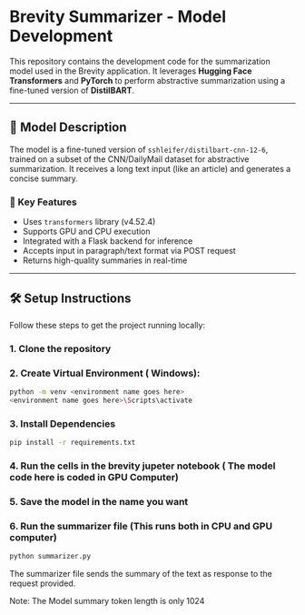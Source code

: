 # Brevity Summarizer - Model Development

This repository contains the development code for the summarization model used in the Brevity application. It leverages **Hugging Face Transformers** and **PyTorch** to perform abstractive summarization using a fine-tuned version of **DistilBART**.

---

## 🧠 Model Description

The model is a fine-tuned version of `sshleifer/distilbart-cnn-12-6`, trained on a subset of the CNN/DailyMail dataset for abstractive summarization. It receives a long text input (like an article) and generates a concise summary.

### 🔧 Key Features

- Uses `transformers` library (v4.52.4)
- Supports GPU and CPU execution
- Integrated with a Flask backend for inference
- Accepts input in paragraph/text format via POST request
- Returns high-quality summaries in real-time

---

## 🛠 Setup Instructions

Follow these steps to get the project running locally:

### 1. Clone the repository
### 2. Create Virtual Environment ( Windows):
```bash
python -m venv <environment name goes here>
<environment name goes here>\Scripts\activate
```
### 3. Install Dependencies
```bash
pip install -r requirements.txt
```
### 4. Run the cells in the brevity jupeter notebook ( The model code here is coded in GPU Computer)
### 5. Save the model in the name you want
### 6. Run the summarizer file (This runs both in CPU and GPU computer)
```bash
python summarizer.py
```

The summarizer file sends the summary of the text as response to the request provided.

Note: The Model summary token length is only 1024
